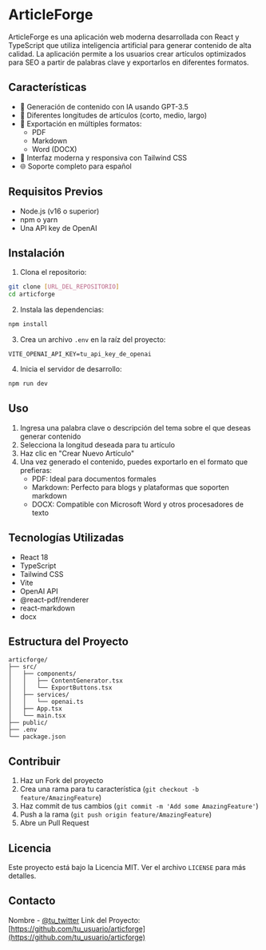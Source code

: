 # ArticleForge

ArticleForge es una aplicación web moderna desarrollada con React y TypeScript que utiliza inteligencia artificial para generar contenido de alta calidad. La aplicación permite a los usuarios crear artículos optimizados para SEO a partir de palabras clave y exportarlos en diferentes formatos.

## Características

- 🤖 Generación de contenido con IA usando GPT-3.5
- 📝 Diferentes longitudes de artículos (corto, medio, largo)
- 💾 Exportación en múltiples formatos:
  - PDF
  - Markdown
  - Word (DOCX)
- 🎨 Interfaz moderna y responsiva con Tailwind CSS
- 🌐 Soporte completo para español

## Requisitos Previos

- Node.js (v16 o superior)
- npm o yarn
- Una API key de OpenAI

## Instalación

1. Clona el repositorio:
```bash
git clone [URL_DEL_REPOSITORIO]
cd articforge
```

2. Instala las dependencias:
```bash
npm install
```

3. Crea un archivo `.env` en la raíz del proyecto:
```env
VITE_OPENAI_API_KEY=tu_api_key_de_openai
```

4. Inicia el servidor de desarrollo:
```bash
npm run dev
```

## Uso

1. Ingresa una palabra clave o descripción del tema sobre el que deseas generar contenido
2. Selecciona la longitud deseada para tu artículo
3. Haz clic en "Crear Nuevo Artículo"
4. Una vez generado el contenido, puedes exportarlo en el formato que prefieras:
   - PDF: Ideal para documentos formales
   - Markdown: Perfecto para blogs y plataformas que soporten markdown
   - DOCX: Compatible con Microsoft Word y otros procesadores de texto

## Tecnologías Utilizadas

- React 18
- TypeScript
- Tailwind CSS
- Vite
- OpenAI API
- @react-pdf/renderer
- react-markdown
- docx

## Estructura del Proyecto

```
articforge/
├── src/
│   ├── components/
│   │   ├── ContentGenerator.tsx
│   │   └── ExportButtons.tsx
│   ├── services/
│   │   └── openai.ts
│   ├── App.tsx
│   └── main.tsx
├── public/
├── .env
└── package.json
```

## Contribuir

1. Haz un Fork del proyecto
2. Crea una rama para tu característica (`git checkout -b feature/AmazingFeature`)
3. Haz commit de tus cambios (`git commit -m 'Add some AmazingFeature'`)
4. Push a la rama (`git push origin feature/AmazingFeature`)
5. Abre un Pull Request

## Licencia

Este proyecto está bajo la Licencia MIT. Ver el archivo `LICENSE` para más detalles.

## Contacto

Nombre - [@tu_twitter](https://twitter.com/tu_twitter)
Link del Proyecto: [https://github.com/tu_usuario/articforge](https://github.com/tu_usuario/articforge) 
